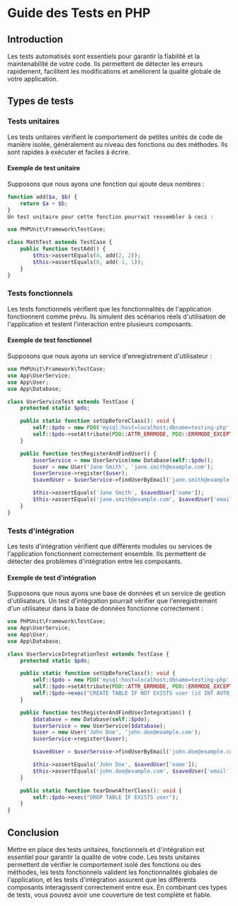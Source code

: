 # Guide des Tests en PHP

## Introduction

Les tests automatisés sont essentiels pour garantir la fiabilité et la maintenabilité de votre code. Ils permettent de détecter les erreurs rapidement, facilitent les modifications et améliorent la qualité globale de votre application.

## Types de tests

### Tests unitaires

Les tests unitaires vérifient le comportement de petites unités de code de manière isolée, généralement au niveau des fonctions ou des méthodes. Ils sont rapides à exécuter et faciles à écrire.

#### Exemple de test unitaire

Supposons que nous ayons une fonction qui ajoute deux nombres :

```php
function add($a, $b) {
    return $a + $b;
}
Un test unitaire pour cette fonction pourrait ressembler à ceci :

use PHPUnit\Framework\TestCase;

class MathTest extends TestCase {
    public function testAdd() {
        $this->assertEquals(4, add(2, 2));
        $this->assertEquals(0, add(-1, 1));
    }
}
```
### Tests fonctionnels
Les tests fonctionnels vérifient que les fonctionnalités de l'application fonctionnent comme prévu. Ils simulent des scénarios réels d'utilisation de l'application et testent l'interaction entre plusieurs composants.

#### Exemple de test fonctionnel
Supposons que nous ayons un service d'enregistrement d'utilisateur :

```php
use PHPUnit\Framework\TestCase;
use App\UserService;
use App\User;
use App\Database;

class UserServiceTest extends TestCase {
    protected static $pdo;

    public static function setUpBeforeClass(): void {
        self::$pdo = new PDO('mysql:host=localhost;dbname=testing-php', 'root', '');
        self::$pdo->setAttribute(PDO::ATTR_ERRMODE, PDO::ERRMODE_EXCEPTION);
    }

    public function testRegisterAndFindUser() {
        $userService = new UserService(new Database(self::$pdo));
        $user = new User('Jane Smith', 'jane.smith@example.com');
        $userService->register($user);
        $savedUser = $userService->findUserByEmail('jane.smith@example.com');

        $this->assertEquals('Jane Smith', $savedUser['name']);
        $this->assertEquals('jane.smith@example.com', $savedUser['email']);
    }
}
```
### Tests d'intégration
Les tests d'intégration vérifient que différents modules ou services de l'application fonctionnent correctement ensemble. Ils permettent de détecter des problèmes d'intégration entre les composants.

#### Exemple de test d'intégration
Supposons que nous ayons une base de données et un service de gestion d'utilisateurs. Un test d'intégration pourrait vérifier que l'enregistrement d'un utilisateur dans la base de données fonctionne correctement :

```php
use PHPUnit\Framework\TestCase;
use App\UserService;
use App\User;
use App\Database;

class UserServiceIntegrationTest extends TestCase {
    protected static $pdo;

    public static function setUpBeforeClass(): void {
        self::$pdo = new PDO('mysql:host=localhost;dbname=testing-php', 'root', '');
        self::$pdo->setAttribute(PDO::ATTR_ERRMODE, PDO::ERRMODE_EXCEPTION);
        self::$pdo->exec("CREATE TABLE IF NOT EXISTS user (id INT AUTO_INCREMENT PRIMARY KEY, name VARCHAR(255), email VARCHAR(255))");
    }

    public function testRegisterAndFindUserIntegration() {
        $database = new Database(self::$pdo);
        $userService = new UserService($database);
        $user = new User('John Doe', 'john.doe@example.com');
        $userService->register($user);

        $savedUser = $userService->findUserByEmail('john.doe@example.com');

        $this->assertEquals('John Doe', $savedUser['name']);
        $this->assertEquals('john.doe@example.com', $savedUser['email']);
    }

    public static function tearDownAfterClass(): void {
        self::$pdo->exec("DROP TABLE IF EXISTS user");
    }
}
```

## Conclusion
Mettre en place des tests unitaires, fonctionnels et d'intégration est essentiel pour garantir la qualité de votre code. Les tests unitaires permettent de vérifier le comportement isolé des fonctions ou des méthodes, les tests fonctionnels valident les fonctionnalités globales de l'application, et les tests d'intégration assurent que les différents composants interagissent correctement entre eux. En combinant ces types de tests, vous pouvez avoir une couverture de test complète et fiable.
